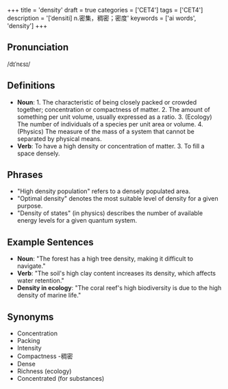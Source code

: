 +++
title = 'density'
draft = true
categories = ['CET4']
tags = ['CET4']
description = '[ˈdensiti] n.密集，稠密；密度'
keywords = ['ai words', 'density']
+++

## Pronunciation
/dɪˈnɛsɪ/

## Definitions
- **Noun**: 1. The characteristic of being closely packed or crowded together; concentration or compactness of matter. 2. The amount of something per unit volume, usually expressed as a ratio. 3. (Ecology) The number of individuals of a species per unit area or volume. 4. (Physics) The measure of the mass of a system that cannot be separated by physical means.
- **Verb**: To have a high density or concentration of matter. 3. To fill a space densely.

## Phrases
- "High density population" refers to a densely populated area.
- "Optimal density" denotes the most suitable level of density for a given purpose.
- "Density of states" (in physics) describes the number of available energy levels for a given quantum system.

## Example Sentences
- **Noun**: "The forest has a high tree density, making it difficult to navigate."
- **Verb**: "The soil's high clay content increases its density, which affects water retention."
- **Density in ecology**: "The coral reef's high biodiversity is due to the high density of marine life."

## Synonyms
- Concentration
- Packing
- Intensity
- Compactness
-稠密
- Dense
- Richness (ecology)
- Concentrated (for substances)

